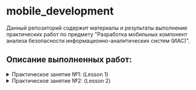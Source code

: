 # mobile_development

Данный репозиторий содержит материалы и результаты выполнения практических работ по предмету "Разработка мобильных компонент анализа безопасности информационно-аналитических систем (ИАС)".

## Описание выполненных работ:
<details>
  <summary>Практическое занятие №1: (Lesson 1)</summary>

  #### [Папка с выполненным заданием](mobile_development/Lesson1)
  
  #### Описание
  В рамках данного практического занятия были выполнены задания по разработке мобильных приложений с использованием среды разработки Android Studio. Основной целью было освоение базовых принципов создания интерфейсов, работы с различными типами макетов (Layout), а также обработки событий в Android-приложениях.

  #### Cозданные модули
  В процессе выполнения практического занятия был создан проект **Lesson1** и реализованы следующие модули:
  1. [Модуль "app"](mobile_development/Lesson1/app/):
  Основной модуль, созданный в начале работы. Использовался для изучения базовых принципов работы с Android Studio, создания интерфейсов и настройки макетов.

2. [Модуль "myapplication"](mobile_development/Lesson1/myapplication/):
  В этом модуле были созданы отдельные файлы макетов для каждого типа Layout ([LinearLayout](mobile_development/Lesson1/myapplication/src/main/res/layout/linear_layout.xml), [TableLayout](mobile_development/Lesson1/myapplication/src/main/res/layout/table_layout.xml), [ConstraintLayout](mobile_development/Lesson1/myapplication/src/main/res/layout/constraint_layout.xml)) и добавлены соответствующие элементы интерфейса.

3. [Модуль "controllesson1"](mobile_development/Lesson1/controllesson1/):
  В этом модуле были добавлены различные элементы интерфейса (кнопки, текстовые поля, ImageView), а также реализована поддержка разных ориентаций экрана (портретной и альбомной).

4. [Модуль "buttonclicker"](mobile_development/Lesson1/buttonclicker/):
  В этом модуле были реализованы обработчики событий для кнопок, изменяющих текст в TextView и состояние CheckBox при нажатии.
</details>

<details>
  <summary>Практическое занятие №2: (Lesson 2)</summary>

  #### [Папка с выполненным заданием](mobile_development/Lesson2)
  
  #### Описание
  В рамках данного практического занятия были изучены инструменты отладки, жизненный цикл Activity, работа с Intent и диалоговыми окнами. Основные задачи включали освоение методов логирования, анализ жизненного цикла компонентов, реализацию межэкранных переходов и создание различных типов уведомлений.

  #### Cозданные модули
  В процессе выполнения практического занятия был создан проект **Lesson2** и реализованы следующие модули:
  1. [Модуль "activitylifecycle1"](mobile_development/Lesson2/activitylifecycle1/):
  Данный модуль использовался для изучения инструментов отладки в Android Studio. Также были исследованы методы жизненного цикла Activity (onCreate, onStart, onResume и др.), сохранение состояния приложения (onSaveInstanceState). Проведены тесты поведения Activity при различных сценариях (Home, Back)

2. [Модуль "multiactivity"](mobile_development/Lesson2/multiactivity/):
  В этом модуле было создано приложение с несколькими Activity. Реализован переход между экранами с помощью явного Intent. Освоена передача данных между Activity через Bundle

3. [Модуль "interfilter"](mobile_development/Lesson2/interfilter/):
  В этом модуле были реализованы неявные Intent для открытия веб-страниц.

4. [Модуль "toastapp"](mobile_development/Lesson2/toastapp/):
  В этом модуле были реализованы всплывающие уведомления (Toast). Реализован подсчет символов в EditText, а также отображение группы студента и его номера в списках.

5. [Модуль "notificationapp"](mobile_development/Lesson2/notificationapp/):
  В этом модуле были реализованы уведомления (Notifications). Были добавлены разрешения для работы с Notification.

6. [Модуль "dialog"](mobile_development/Lesson2/dialog/):
  В этом модуле были созданы различные типы Dialog и добавлены соответствующие элементы интерфейса:
    - **snackbar** - легковесный компонент интерфейса в Android, предназначенный для отображения краткосрочных сообщений , которые могут содержать действие (action). Был реализован в основном файле;
    - **AlertDialog** - стандартное диалоговое окно в Android, которое позволяет выводить пользователю сообщения, запрашивать подтверждение действий или ввод данных
    - **DatePickerDialog** - стандартный диалог в Android для выбора даты (день, месяц, год).
    - **TimePickerDialog** - это стандартный диалог в Android, позволяющий пользователю выбрать время (часы и минуты). 
    - **ProgressDialog** - это диалоговое окно , которое отображает индикатор прогресса (загрузки, ожидания, выполнения задачи) и, при необходимости, текстовое сообщение. 
</details>

